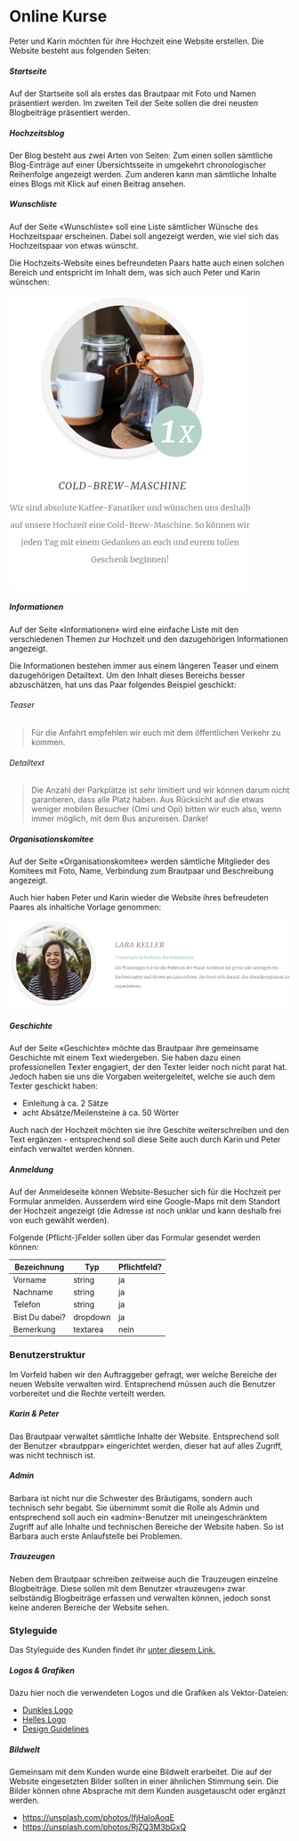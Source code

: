 # Online Kurse
Peter und Karin möchten für ihre Hochzeit eine Website erstellen. Die Website besteht aus folgenden Seiten:

##### Startseite
Auf der Startseite soll als erstes das Brautpaar mit Foto und Namen präsentiert werden. Im zweiten Teil der Seite sollen die drei neusten Blogbeiträge präsentiert werden. 

##### Hochzeitsblog
Der Blog besteht aus zwei Arten von Seiten: Zum einen sollen sämtliche Blog-Einträge auf einer Übersichtsseite in umgekehrt chronologischer Reihenfolge angezeigt werden. Zum anderen kann man sämtliche Inhalte eines Blogs mit Klick auf einen Beitrag ansehen.

##### Wunschliste
Auf der Seite «Wunschliste» soll eine Liste sämtlicher Wünsche des Hochzeitspaar erscheinen. Dabei soll angezeigt werden, wie viel sich das Hochzeitspaar von etwas wünscht.

Die Hochzeits-Website eines befreundeten Paars hatte auch einen solchen Bereich und entspricht im Inhalt dem, was sich auch Peter und Karin wünschen:

![Darstellung Destination - alte Website](src/old_wishlist.png)

##### Informationen
Auf der Seite «Informationen» wird eine einfache Liste mit den verschiedenen Themen zur Hochzeit und den dazugehörigen Informationen angezeigt.

Die Informationen bestehen immer aus einem längeren Teaser und einem dazugehörigen Detailtext. Um den Inhalt dieses Bereichs besser abzuschätzen, hat uns das Paar folgendes Beispiel geschickt:

###### Teaser
> Für die Anfahrt empfehlen wir euch mit dem öffentlichen Verkehr zu kommen.

###### Detailtext
> Die Anzahl der Parkplätze ist sehr limitiert und wir können darum nicht garantieren, dass alle Platz haben. Aus Rücksicht auf die etwas weniger mobilen Besucher (Omi und Opi) bitten wir euch also, wenn immer möglich, mit dem Bus anzureisen. Danke!
 

##### Organisationskomitee
Auf der Seite «Organisationskomitee» werden sämtliche Mitglieder des Komitees mit Foto, Name, Verbindung zum Brautpaar und Beschreibung angezeigt.

Auch hier haben Peter und Karin wieder die Website ihres befreudeten Paares als inhaltiche Vorlage genommen:

![Darstellung Team - alte Website](src/old_team.png)

##### Geschichte
Auf der Seite «Geschichte» möchte das Brautpaar ihre gemeinsame Geschichte mit einem Text wiedergeben. Sie haben dazu einen professionellen Texter engagiert, der den Texter leider noch nicht parat hat. Jedoch haben sie uns die Vorgaben weitergeleitet, welche sie auch dem Texter geschickt haben:

* Einleitung à ca. 2 Sätze
* acht Absätze/Meilensteine à ca. 50 Wörter

Auch nach der Hochzeit möchten sie ihre Geschite weiterschreiben und den Text ergänzen - entsprechend soll diese Seite auch durch Karin und Peter einfach verwaltet werden können.

##### Anmeldung
Auf der Anmeldeseite können Website-Besucher sich für die Hochzeit per Formular anmelden. Ausserdem wird eine Google-Maps mit dem Standort der Hochzeit angezeigt (die Adresse ist noch unklar und kann deshalb frei von euch gewählt werden).

Folgende (Pflicht-)Felder sollen über das Formular gesendet werden können:

| Bezeichnung    | Typ      | Pflichtfeld? |
|----------------|----------|-------------|
| Vorname        | string   | ja          |
| Nachname       | string   | ja          |
| Telefon        | string   | ja          |
| Bist Du dabei? | dropdown | ja          |
| Bemerkung      | textarea | nein        |

### Benutzerstruktur
Im Vorfeld haben wir den Auftraggeber gefragt, wer welche Bereiche der neuen Website verwalten wird. Entsprechend müssen auch die Benutzer vorbereitet und die Rechte verteilt werden.

##### Karin & Peter
Das Brautpaar verwaltet sämtliche Inhalte der Website. Entsprechend soll der Benutzer «brautppar» eingerichtet werden, dieser hat auf alles Zugriff, was nicht technisch ist.

##### Admin
Barbara ist nicht nur die Schwester des Bräutigams, sondern auch technisch sehr begabt. Sie übernimmt somit die Rolle als Admin und entsprechend soll auch ein «admin»-Benutzer mit uneingeschränktem Zugriff auf alle Inhalte und technischen Bereiche der Website haben. So ist Barbara auch erste Anlaufstelle bei Problemen.

##### Trauzeugen
Neben dem Brautpaar schreiben zeitweise auch die Trauzeugen einzelne Blogbeiträge. Diese sollen mit dem Benutzer «trauzeugen» zwar selbständig Blogbeiträge erfassen und verwalten können, jedoch sonst keine anderen Bereiche der Website sehen.

### Styleguide
Das Styleguide des Kunden findet ihr [unter diesem Link.](../src/Styleguide%20Hochzeit.pdf)

##### Logos & Grafiken
Dazu hier noch die verwendeten Logos und die Grafiken als Vektor-Dateien:

* [Dunkles Logo](src/logo_dark.svg)
* [Helles Logo](src/logo_white.svg)
* [Design Guidelines](src/guidelines.jpg)

##### Bildwelt
Gemeinsam mit dem Kunden wurde eine Bildwelt erarbeitet. Die auf der Website eingesetzten Bilder sollten in einer ähnlichen Stimmung sein. Die Bilder können ohne Absprache mit dem Kunden ausgetauscht oder ergänzt werden.

* https://unsplash.com/photos/IfjHaIoAoqE
* https://unsplash.com/photos/RjZQ3M3bGxQ

